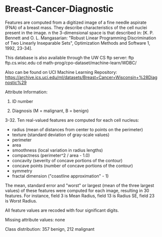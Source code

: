 # Breast-Cancer-Diagnostic
Features are computed from a digitized image of a fine needle aspirate (FNA) of a breast mass. They describe characteristics of the cell nuclei present in the image. n the 3-dimensional space is that described in: [K. P. Bennett and O. L. Mangasarian: "Robust Linear Programming Discrimination of Two Linearly Inseparable Sets", Optimization Methods and Software 1, 1992, 23-34].

This database is also available through the UW CS ftp server: ftp ftp.cs.wisc.edu cd math-prog/cpo-dataset/machine-learn/WDBC/

Also can be found on UCI Machine Learning Repository: https://archive.ics.uci.edu/ml/datasets/Breast+Cancer+Wisconsin+%28Diagnostic%29

Attribute Information:

1. ID number 

2. Diagnosis (M = malignant, B = benign) 

3-32. Ten real-valued features are computed for each cell nucleus:
  - radius (mean of distances from center to points on the perimeter) 
  - texture (standard deviation of gray-scale values) 
  - perimeter 
  - area
  - smoothness (local variation in radius lengths) 
  - compactness (perimeter^2 / area - 1.0) 
  - concavity (severity of concave portions of the contour) 
  - concave points (number of concave portions of the contour) 
  - symmetry 
  - fractal dimension ("coastline approximation" - 1)

The mean, standard error and "worst" or largest (mean of the three largest values) of these features were computed for each image, resulting in 30 features. For instance, field 3 is Mean Radius, field 13 is Radius SE, field 23 is Worst Radius.

All feature values are recoded with four significant digits.

Missing attribute values: none

Class distribution: 357 benign, 212 malignant


